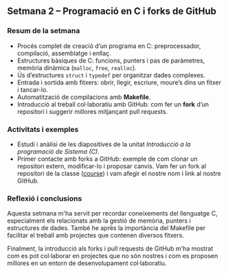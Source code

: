 ## Setmana 2 – Programació en C i forks de GitHub

### Resum de la setmana

- Procés complet de creació d’un programa en C: preprocessador, compilació, assemblatge i enllaç.  
- Estructures bàsiques de C: funcions, punters i pas de paràmetres, memòria dinàmica (`malloc`, `free`, `realloc`).  
- Ús d’estructures `struct` i `typedef` per organitzar dades complexes.  
- Entrada i sortida amb fitxers: obrir, llegir, escriure, moure’s dins un fitxer i tancar-lo.  
- Automatització de compilacions amb **Makefile**.  
- Introducció al treball col·laboratiu amb GitHub: com fer un **fork** d’un repositori i suggerir millores mitjançant pull requests.  

### Activitats i exemples

- Estudi i anàlisi de les diapositives de la unitat *Introducció a la programació de Sistema (C)*.
- Primer contacte amb forks a GitHub: exemple de com clonar un repositori extern, modificar-lo i proposar canvis. Vam fer un fork al repositori de la classe ([course](https://github.com/os-gei-udl-2526-105012/course)) i vam afegir el nostre nom i link al nostre GitHub.  

### Reflexió i conclusions

Aquesta setmana m'ha servit per recordar coneixements del llenguatge C, especialment els relacionats amb la gestió de memòria, punters i estructures de dades. També he après la importància del Makefile per facilitar el treball amb projectes que contenen diversos fitxers.  

Finalment, la introducció als forks i pull requests de GitHub m'ha mostrat com es pot col·laborar en projectes que no són nostres i com es proposen millores en un entorn de desenvolupament col·laboratiu.  
